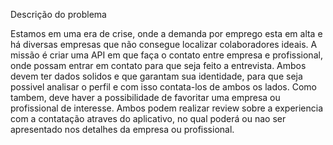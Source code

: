 Descrição do problema

Estamos em uma era de crise, onde a demanda por emprego esta em alta e há diversas empresas que não consegue localizar colaboradores ideais. A missão é criar uma API em que faça o contato entre empresa e profissional, onde possam entrar em contato para que seja feito a entrevista. Ambos devem ter dados solidos e que garantam sua identidade, para que seja possivel analisar o perfil e com isso contata-los de ambos os lados. Como tambem, deve haver a possibilidade de favoritar uma empresa ou profissional de interesse.
Ambos podem realizar review sobre a experiencia com a contatação atraves do aplicativo, no qual poderá ou nao ser apresentado nos detalhes da empresa ou profissional. 